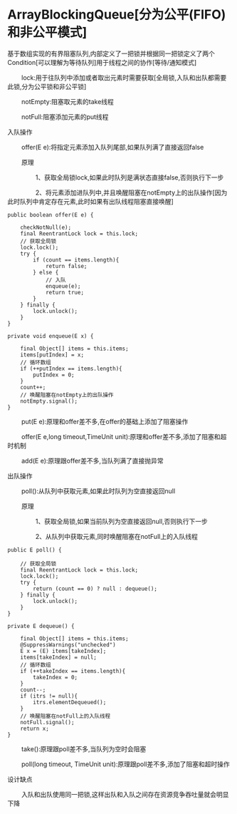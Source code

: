 # ArrayBlockingQueue[分为公平(FIFO)和非公平模式]
基于数组实现的有界阻塞队列,内部定义了一把锁并根据同一把锁定义了两个Condition[可以理解为等待队列]用于线程之间的协作[等待/通知模式]

&nbsp;&nbsp;&nbsp;&nbsp;&nbsp;&nbsp;&nbsp;&nbsp;lock:用于往队列中添加或者取出元素时需要获取[全局锁,入队和出队都需要此锁,分为公平锁和非公平锁]

&nbsp;&nbsp;&nbsp;&nbsp;&nbsp;&nbsp;&nbsp;&nbsp;notEmpty:阻塞取元素的take线程

&nbsp;&nbsp;&nbsp;&nbsp;&nbsp;&nbsp;&nbsp;&nbsp;notFull:阻塞添加元素的put线程

入队操作

&nbsp;&nbsp;&nbsp;&nbsp;&nbsp;&nbsp;&nbsp;&nbsp;offer(E e):将指定元素添加入队列尾部,如果队列满了直接返回false

&nbsp;&nbsp;&nbsp;&nbsp;&nbsp;&nbsp;&nbsp;&nbsp;原理

&nbsp;&nbsp;&nbsp;&nbsp;&nbsp;&nbsp;&nbsp;&nbsp;&nbsp;&nbsp;&nbsp;&nbsp;&nbsp;&nbsp;&nbsp;&nbsp;1、获取全局锁lock,如果此时队列是满状态直接false,否则执行下一步

&nbsp;&nbsp;&nbsp;&nbsp;&nbsp;&nbsp;&nbsp;&nbsp;&nbsp;&nbsp;&nbsp;&nbsp;&nbsp;&nbsp;&nbsp;&nbsp;2、将元素添加进队列中,并且唤醒阻塞在notEmpty上的出队操作[因为此时队列中肯定存在元素,此时如果有出队线程阻塞直接唤醒]
```
public boolean offer(E e) {
        
    checkNotNull(e);
    final ReentrantLock lock = this.lock;
    // 获取全局锁
    lock.lock();
    try {
        if (count == items.length){
            return false;
        } else {
            // 入队
            enqueue(e);
            return true;
        }
    } finally {
        lock.unlock();
    }
}

private void enqueue(E x) {
        			
    final Object[] items = this.items;
    items[putIndex] = x;
    // 循环数组
    if (++putIndex == items.length){
        putIndex = 0;
    }
    count++;
    // 唤醒阻塞在notEmpty上的出队操作
    notEmpty.signal();
}
```
&nbsp;&nbsp;&nbsp;&nbsp;&nbsp;&nbsp;&nbsp;&nbsp;put(E e):原理和offer差不多,在offer的基础上添加了阻塞操作

&nbsp;&nbsp;&nbsp;&nbsp;&nbsp;&nbsp;&nbsp;&nbsp;offer(E e,long timeout,TimeUnit unit):原理和offer差不多,添加了阻塞和超时机制

&nbsp;&nbsp;&nbsp;&nbsp;&nbsp;&nbsp;&nbsp;&nbsp;add(E e):原理跟offer差不多,当队列满了直接抛异常

出队操作

&nbsp;&nbsp;&nbsp;&nbsp;&nbsp;&nbsp;&nbsp;&nbsp;poll():从队列中获取元素,如果此时队列为空直接返回null

&nbsp;&nbsp;&nbsp;&nbsp;&nbsp;&nbsp;&nbsp;&nbsp;原理

&nbsp;&nbsp;&nbsp;&nbsp;&nbsp;&nbsp;&nbsp;&nbsp;&nbsp;&nbsp;&nbsp;&nbsp;&nbsp;&nbsp;&nbsp;&nbsp;1、获取全局锁,如果当前队列为空直接返回null,否则执行下一步

&nbsp;&nbsp;&nbsp;&nbsp;&nbsp;&nbsp;&nbsp;&nbsp;&nbsp;&nbsp;&nbsp;&nbsp;&nbsp;&nbsp;&nbsp;&nbsp;2、从队列中获取元素,同时唤醒阻塞在notFull上的入队线程
```
public E poll() {
        
    // 获取全局锁
    final ReentrantLock lock = this.lock;
    lock.lock();
    try {
        return (count == 0) ? null : dequeue();
    } finally {
        lock.unlock();
    }
}

private E dequeue() {
        
    final Object[] items = this.items;
    @SuppressWarnings("unchecked")
    E x = (E) items[takeIndex];
    items[takeIndex] = null;
    // 循环数组
    if (++takeIndex == items.length){
        takeIndex = 0;
    }
    count--;
    if (itrs != null){
        itrs.elementDequeued();
    }
    // 唤醒阻塞在notFull上的入队线程
    notFull.signal();
    return x;
}
```
&nbsp;&nbsp;&nbsp;&nbsp;&nbsp;&nbsp;&nbsp;&nbsp;take():原理跟poll差不多,当队列为空时会阻塞

&nbsp;&nbsp;&nbsp;&nbsp;&nbsp;&nbsp;&nbsp;&nbsp;poll(long timeout, TimeUnit unit):原理跟poll差不多,添加了阻塞和超时操作

设计缺点

&nbsp;&nbsp;&nbsp;&nbsp;&nbsp;&nbsp;&nbsp;&nbsp;入队和出队使用同一把锁,这样出队和入队之间存在资源竞争吞吐量就会明显下降